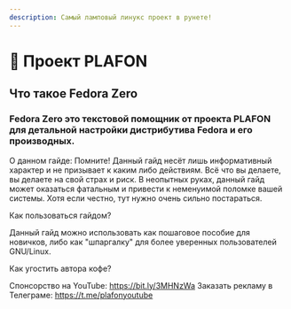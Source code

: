```yaml
---
description: Самый ламповый линукс проект в рунете!
---
```


# 🚀 Проект PLAFON

## Что такое Fedora Zero

### Fedora Zero это текстовой помощник от проекта PLAFON для детальной настройки дистрибутива Fedora и его производных.

О данном гайде: Помните! Данный гайд несёт лишь информативный характер и не призывает к каким либо действиям. Всё что вы делаете, вы делаете на свой страх и риск. В неопытных руках, данный гайд может оказаться фатальным и привести к неменуимой поломке вашей системы. Хотя если честно, тут нужно очень сильно постараться.

Как пользоваться гайдом?

Данный гайд можно использовать как пошаговое пособие для новичков, либо как "шпаргалку" для более уверенных пользователей GNU/Linux.

Как угостить автора кофе?

Спонсорство на YouTube: https://bit.ly/3MHNzWa 
Заказать рекламу в Телеграме: https://t.me/plafonyoutube
